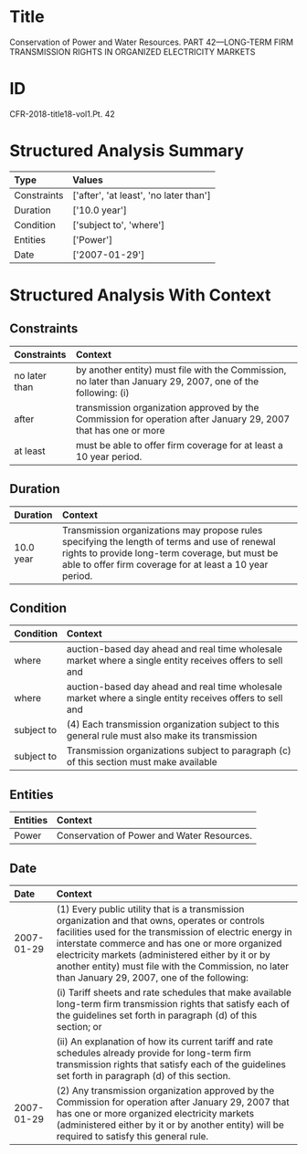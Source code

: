 # Title

 Conservation of Power and Water Resources. PART 42—LONG-TERM FIRM TRANSMISSION RIGHTS IN ORGANIZED ELECTRICITY MARKETS


# ID

 CFR-2018-title18-vol1.Pt. 42


# Structured Analysis Summary

| Type        | Values                                 |
|:------------|:---------------------------------------|
| Constraints | ['after', 'at least', 'no later than'] |
| Duration    | ['10.0 year']                          |
| Condition   | ['subject to', 'where']                |
| Entities    | ['Power']                              |
| Date        | ['2007-01-29']                         |


# Structured Analysis With Context

 


## Constraints

| Constraints   | Context                                                                                                        |
|:--------------|:---------------------------------------------------------------------------------------------------------------|
| no later than | by another entity) must file with the Commission, no later than January 29, 2007, one of the following: (i)    |
| after         | transmission organization approved by the Commission for operation after January 29, 2007 that has one or more |
| at least      | must be able to offer firm coverage for at least  a 10 year period.                                            |


## Duration

| Duration   | Context                                                                                                                                                                                                     |
|:-----------|:------------------------------------------------------------------------------------------------------------------------------------------------------------------------------------------------------------|
| 10.0 year  | Transmission organizations may propose rules specifying the length of terms and use of renewal rights to provide long-term coverage, but must be able to offer firm coverage for at least a 10 year period. |


## Condition

| Condition   | Context                                                                                                  |
|:------------|:---------------------------------------------------------------------------------------------------------|
| where       | auction-based day ahead and real time wholesale market where a single entity receives offers to sell and |
| where       | auction-based day ahead and real time wholesale market where a single entity receives offers to sell and |
| subject to  | (4) Each transmission organization  subject to this general rule must also make its transmission         |
| subject to  | Transmission organizations  subject to paragraph (c) of this section must make available                 |


## Entities

| Entities   | Context                                      |
|:-----------|:---------------------------------------------|
| Power      | Conservation of  Power  and Water Resources. |


## Date

| Date       | Context                                                                                                                                                                                                                                                                                                                                                                 |
|:-----------|:------------------------------------------------------------------------------------------------------------------------------------------------------------------------------------------------------------------------------------------------------------------------------------------------------------------------------------------------------------------------|
| 2007-01-29 | (1) Every public utility that is a transmission organization and that owns, operates or controls facilities used for the transmission of electric energy in interstate commerce and has one or more organized electricity markets (administered either by it or by another entity) must file with the Commission, no later than January 29, 2007, one of the following: |
|            |             (i) Tariff sheets and rate schedules that make available long-term firm transmission rights that satisfy each of the guidelines set forth in paragraph (d) of this section; or                                                                                                                                                                              |
|            |             (ii) An explanation of how its current tariff and rate schedules already provide for long-term firm transmission rights that satisfy each of the guidelines set forth in paragraph (d) of this section.                                                                                                                                                     |
| 2007-01-29 | (2) Any transmission organization approved by the Commission for operation after January 29, 2007 that has one or more organized electricity markets (administered either by it or by another entity) will be required to satisfy this general rule.                                                                                                                    |


